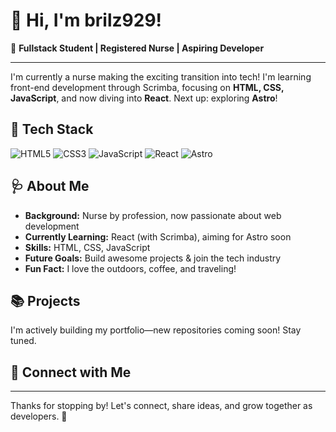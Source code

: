 # 👋 Hi, I'm brilz929!

🌱 **Fullstack Student | Registered Nurse | Aspiring Developer**

---

I'm currently a nurse making the exciting transition into tech! I'm learning front-end development through Scrimba, focusing on **HTML, CSS, JavaScript**, and now diving into **React**. Next up: exploring **Astro**!

## 🚀 Tech Stack

![HTML5](https://img.shields.io/badge/HTML5-E34F26?style=for-the-badge&logo=html5&logoColor=fff)
![CSS3](https://img.shields.io/badge/CSS3-1572B6?style=for-the-badge&logo=css3&logoColor=fff)
![JavaScript](https://img.shields.io/badge/JavaScript-F7DF1E?style=for-the-badge&logo=javascript&logoColor=222)
![React](https://img.shields.io/badge/React-20232A?style=for-the-badge&logo=react&logoColor=61DAFB)
![Astro](https://img.shields.io/badge/Astro-1a1a1a?style=for-the-badge&logo=astro&logoColor=ff5d01)

## 🩺 About Me

- **Background:** Nurse by profession, now passionate about web development  
- **Currently Learning:** React (with Scrimba), aiming for Astro soon  
- **Skills:** HTML, CSS, JavaScript  
- **Future Goals:** Build awesome projects & join the tech industry  
- **Fun Fact:** I love the outdoors, coffee, and traveling!

## 📚 Projects

I'm actively building my portfolio—new repositories coming soon! Stay tuned.

## 🤝 Connect with Me

<!-- Add your social links here if you want! For example:
[LinkedIn](https://www.linkedin.com/in/yourname) • [Twitter](https://twitter.com/yourhandle) -->

---

Thanks for stopping by! Let's connect, share ideas, and grow together as developers. 🚀
